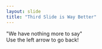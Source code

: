 ```yaml
---
layout: slide
title: "Third Slide is Way Better"
---
```

"We have nothing more to say"<br>
Use the left arrow to go back!
